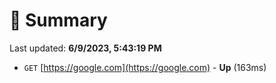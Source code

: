 # 📖 Summary
Last updated: **6/9/2023, 5:43:19 PM**

- `GET` [https://google.com](https://google.com) - **Up** (163ms)
